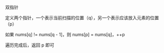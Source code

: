 双指针

定义两个指针，一个表示当前扫描的位置（q），另一个表示应该放入元素的位置（p）

如果 nums[q] != nums[q - 1]，则 nums[p] = nums[q]，++p

遍历完成后，返回 p 即可